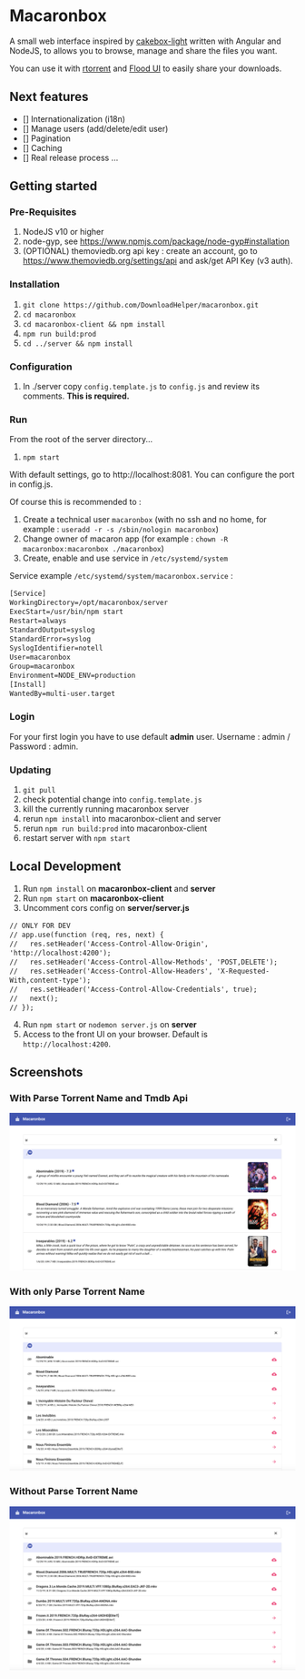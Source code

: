 # Macaronbox
A small web interface inspired by [cakebox-light](https://github.com/cakebox/cakebox) written with Angular and NodeJS, to allows you to browse, manage and share the files you want.

You can use it with [rtorrent](https://github.com/rakshasa/rtorrent) and [Flood UI](https://github.com/Flood-UI/flood) to easily share your downloads.

## Next features
* [] Internationalization (i18n)
* [] Manage users (add/delete/edit user)
* [] Pagination
* [] Caching
* [] Real release process
...

## Getting started
### Pre-Requisites
1. NodeJS v10 or higher
2. node-gyp, see https://www.npmjs.com/package/node-gyp#installation
3. (OPTIONAL) themoviedb.org api key : create an account, go to https://www.themoviedb.org/settings/api and ask/get API Key (v3 auth).

### Installation
1. `git clone https://github.com/DownloadHelper/macaronbox.git`
2. `cd macaronbox`
3. `cd macaronbox-client && npm install`
4. `npm run build:prod`
5. `cd ../server && npm install`

### Configuration
1. In ./server copy `config.template.js` to `config.js` and review its comments. **This is required.**

### Run
From the root of the server directory...
1. `npm start`

With default settings, go to http://localhost:8081. You can configure the port in config.js.

Of course this is recommended to :
1. Create a technical user `macaronbox` (with no ssh and no home, for example : `useradd -r -s /sbin/nologin macaronbox`)
2. Change owner of macaron app (for example : `chown -R macaronbox:macaronbox ./macaronbox`)
3. Create, enable and use service in `/etc/systemd/system`

Service example `/etc/systemd/system/macaronbox.service` : 
```
[Service]
WorkingDirectory=/opt/macaronbox/server
ExecStart=/usr/bin/npm start
Restart=always
StandardOutput=syslog
StandardError=syslog
SyslogIdentifier=notell
User=macaronbox
Group=macaronbox
Environment=NODE_ENV=production
[Install]
WantedBy=multi-user.target
```

### Login
For your first login you have to use default **admin** user. Username : admin / Password : admin.

### Updating
1. `git pull`
2. check potential change into `config.template.js`
3. kill the currently running macaronbox server
4. rerun `npm install` into macaronbox-client and server
5. rerun `npm run build:prod` into macaronbox-client
6. restart server with `npm start`

## Local Development
1. Run `npm install` on **macaronbox-client** and **server**
2. Run `npm start` on **macaronbox-client**
3. Uncomment cors config on **server/server.js**
```
// ONLY FOR DEV
// app.use(function (req, res, next) {
//   res.setHeader('Access-Control-Allow-Origin', 'http://localhost:4200');
//   res.setHeader('Access-Control-Allow-Methods', 'POST,DELETE');
//   res.setHeader('Access-Control-Allow-Headers', 'X-Requested-With,content-type');
//   res.setHeader('Access-Control-Allow-Credentials', true);
//   next();
// });
```

4. Run `npm start` or `nodemon server.js` on **server**
5. Access to the front UI on your browser. Default is `http://localhost:4200`.

## Screenshots
### With Parse Torrent Name and Tmdb Api
![alt text](screenshots/withPtnAndTmdbApi.png "withPtnAndTmdbApi")

### With only Parse Torrent Name
![alt text](screenshots/withPtn.png "withPtn")

### Without Parse Torrent Name
![alt text](screenshots/withoutPtn.png "withoutPtn")